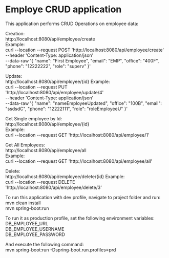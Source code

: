 # Employe CRUD application

This application performs CRUD Operations on employee data:

Creation:  
http://localhost:8080/api/employee/create  
Example:  
curl --location --request POST 'http://localhost:8080/api/employee/create' \
--header 'Content-Type: application/json' \
--data-raw '{
    "name": "First Employee",
    "email": "EMP",
    "office": "400F",
    "phone": "12222222",
    "role": "superv"
}'

Update:  
http://localhost:8080/api/employee/{id}
Example:  
curl --location --request PUT 'http://localhost:8080/api/employee/update/4' \
--header 'Content-Type: application/json' \
--data-raw '{
    "name": "nameEmployeeUpdated",
    "office": "100B",
    "email": "ssdsdC",
    "phone": "12222111",
    "role": "roleEmployeeU"
}'

Get Single employee by Id:  
http://localhost:8080/api/employee/{id}  
Example:  
curl --location --request GET 'http://localhost:8080/api/employee/1'

Get All Employees:  
http://localhost:8080/api/employee/all  
Example:  
curl --location --request GET 'http://localhost:8080/api/employee/all'  

Delete:  
http://localhost:8080/api/employee/delete/{id}
Example:  
curl --location --request DELETE 'http://localhost:8080/api/employee/delete/3'


To run this application with dev profile, navigate to project folder and run:  
mvn clean install  
mvn spring-boot:run  

To run it as production profile, set the following environment variables:  
DB_EMPLOYEE_URL  
DB_EMPLOYEE_USERNAME  
DB_EMPLOYEE_PASSWORD  

And execute the following command:  
mvn spring-boot:run -Dspring-boot.run.profiles=prd  